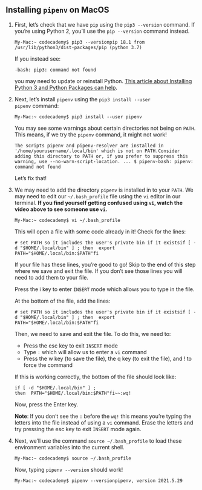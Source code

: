 ## Installing `pipenv` on MacOS

1. First, let’s check that we have `pip` using the `pip3 --version` command. If you’re using Python 2, you’ll use the `pip --version` command instead.
    
    ```
    My-Mac:~ codecademy$ pip3 --versionpip 18.1 from /usr/lib/python3/dist-packages/pip (python 3.7)
    ```
    
    If you instead see:
    
    ```
    -bash: pip3: command not found
    ```
    
    you may need to update or reinstall Python. [This article about Installing Python 3 and Python Packages can help](https://www.codecademy.com/article/install-python3).
    
2. Next, let’s install `pipenv` using the `pip3 install --user pipenv` command:
    
    ```
    My-Mac:~ codecademy$ pip3 install --user pipenv
    ```
    
    You may see some warnings about certain directories not being on `PATH`. This means, if we try the `pipenv` command, it might not work!
    
    ```
    The scripts pipenv and pipenv-resolver are installed in '/home/yourusername/.local/bin' which is not on PATH.Consider adding this directory to PATH or, if you prefer to suppress this warning, use --no-warn-script-location. ... $ pipenv-bash: pipenv: command not found
    ```
    
    Let’s fix that!
    
3. We may need to add the directory `pipenv` is installed in to your `PATH`. We may need to edit our `~/.bash_profile` file using the `vi` editor in our terminal. **If you find yourself getting confused using `vi`, watch the video above to see someone use `vi`.**
    
    ```
    My-Mac:~ codecademy$ vi ~/.bash_profile
    ```
    
    This will open a file with some code already in it! Check for the lines:
    
    ```
    # set PATH so it includes the user's private bin if it existsif [ -d "$HOME/.local/bin" ] ; then  export PATH="$HOME/.local/bin:$PATH"fi
    ```
    
    If your file has these lines, you’re good to go! Skip to the end of this step where we save and exit the file. If you don’t see those lines you will need to add them to your file.
    
    Press the i key to enter `INSERT` mode which allows you to type in the file.
    
    At the bottom of the file, add the lines:
    
    ```
    # set PATH so it includes the user's private bin if it existsif [ -d "$HOME/.local/bin" ] ; then  export PATH="$HOME/.local/bin:$PATH"fi
    ```
    
    Then, we need to save and exit the file. To do this, we need to:
    
    - Press the esc key to exit `INSERT` mode
    - Type `:` which will allow us to enter a `vi` command
    - Press the w key (to save the file), the q key (to exit the file), and ! to force the command
    
    If this is working correctly, the bottom of the file should look like:
    
    ```
    if [ -d "$HOME/.local/bin" ] ; then  PATH="$HOME/.local/bin:$PATH"fi~~:wq!
    ```
    
    Now, press the Enter key.
    
    **Note**: If you don’t see the `:` before the `wq!` this means you’re typing the letters into the file instead of using a `vi` command. Erase the letters and try pressing the esc key to exit `INSERT` mode again.
    
4. Next, we’ll use the command `source ~/.bash_profile` to load these environment variables into the current shell.
    
    ```
    My-Mac:~ codecademy$ source ~/.bash_profile
    ```
    
    Now, typing `pipenv --version` should work!
    
    ```
    My-Mac:~ codecademy$ pipenv --versionpipenv, version 2021.5.29
    ```